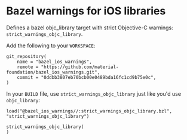 # Bazel warnings for iOS libraries

Defines a bazel objc_library target with strict Objective-C warnings:
`strict_warnings_objc_library`.

Add the following to your `WORKSPACE`:

```
git_repository(
    name = "bazel_ios_warnings",
    remote = "https://github.com/material-foundation/bazel_ios_warnings.git",
    commit = "0ddbb3807eb70bcb00e0489bda16fc1cd9b75e0c",
)
```

In your `BUILD` file, use `strict_warnings_objc_library` just like you'd use `objc_library`:

```
load("@bazel_ios_warnings//:strict_warnings_objc_library.bzl", "strict_warnings_objc_library")

strict_warnings_objc_library(
)
```
